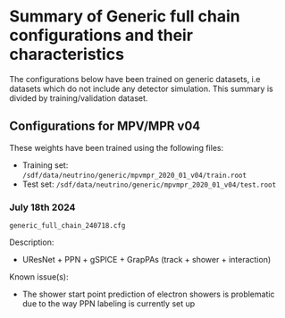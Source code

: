 # Summary of Generic full chain configurations and their characteristics

The configurations below have been trained on generic datasets, i.e datasets which do not include any detector simulation. This summary is divided by training/validation dataset.

## Configurations for MPV/MPR v04

These weights have been trained using the following files:
- Training set: `/sdf/data/neutrino/generic/mpvmpr_2020_01_v04/train.root`
- Test set: `/sdf/data/neutrino/generic/mpvmpr_2020_01_v04/test.root`

### July 18th 2024

```shell
generic_full_chain_240718.cfg
```

Description:
  - UResNet + PPN + gSPICE + GrapPAs (track + shower + interaction)

Known issue(s):
  - The shower start point prediction of electron showers is problematic due to the way PPN labeling is currently set up
